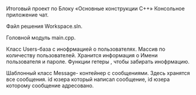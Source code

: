 Итоговый проект по Блоку «Основные конструкции C++»
Консольное приложение чат.

Файл решения Workspace.sln. 

Головной модуль main.cpp.

Класс
Users-база с инофрмацией о пользователях. Массив по количеству пользователей. Хранится информация о Имени пользователя и пароле. Функции гетеры , чтобы забирать инофрмацию.

Шаблонный класс
Message- контейнер с сообщениями. Здесь хранятся все сообщения. id юзера который написал сообщение, id юзера которому сообщение адресовано. 
